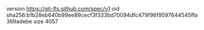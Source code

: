 version https://git-lfs.github.com/spec/v1
oid sha256:b1b28eb640b99ee89cecf3f333bd70094dfc479f96f9597644545ffa369adebe
size 4057
